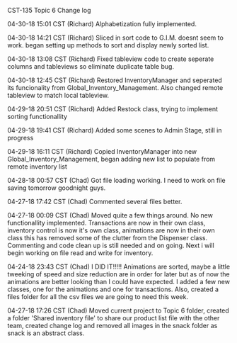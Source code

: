 CST-135 Topic 6 Change log

04-30-18 15:01 CST (Richard) Alphabetization fully implemented.

04-30-18 14:21 CST (Richard) Sliced in sort code to G.I.M. doesnt seem to work. began setting up methods to sort and display newly sorted list.

04-30-18 13:08 CST (Richard) Fixed tableview code to create seperate columns and tableviews so eliminate duplicate table bug.

04-30-18 12:45 CST (Richard) Restored InventoryManager and seperated its funcionality from Global_Inventory_Management. Also changed remote tableview to match local tableview.

04-29-18 20:51 CST (Richard) Added Restock class, trying to implement sorting functionallity

04-29-18 19:41 CST (Richard) Added some scenes to Admin Stage, still in progress

04-29-18 16:11 CST (Richard) Copied InventoryManager into new Global_Inventory_Management, began adding new list to populate from remote inventory list

04-28-18 00:57 CST (Chad) Got file loading working. I need to work on file saving tomorrow goodnight guys.

04-27-18 17:42 CST (Chad) Commented several files better.

04-27-18 00:09 CST (Chad) Moved quite a few things around. No new functionallity implemented. Transactions are now in their own class, inventory control is now it's own class, 			animations are now in their own class this has removed some of the clutter from the Dispenser class. Commenting and code clean up is still needed and on  			going. Next i will begin working on file read and write for inventory.

04-24-18 23:43 CST (Chad) I DID IT!!!!!  Animations are sorted, maybe a little tweeking of speed and size reduction are in order for later but as of now the animations 					are better looking than I could have expected. I added a few new classes, one for the animations and one for transactions. Also, created a files folder 				for all the csv files we are going to need this week.

04-27-18 17:26 CST (Chad) Moved current project to Topic 6 folder, created a folder 'Shared inventory file' to share our product list file with the other team, created change 					log and removed all images in the snack folder as snack is an abstract class.
